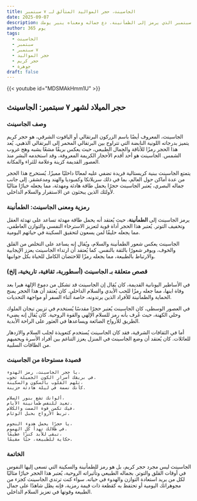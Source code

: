 ```yaml
---
title: الجاسينث، حجر المواليد المتألق لـ ٧ سبتمبر
date: 2025-09-07
description: اشعر بأهمية الجاسينث، حجر المواليد لـ ٧ سبتمبر الذي يرمز إلى الطمأنينة. دع جماله ومعناه ينير يومك.
author: 365 يوم
tags:
  - الجاسينث
  - سبتمبر
  - ٧ سبتمبر
  - حجر المواليد
  - حجر كريم
  - جوهرة
draft: false
---
```


{{< youtube id="MDSMAkHmm1U" >}}

## حجر الميلاد لشهر ٧ سبتمبر: الجاسينث

### وصف الجاسينث

الجاسينث، المعروف أيضًا باسم الزركون البرتقالي أو الياقوت الشرقي، هو حجر كريم يتميز بدرجاته اللونية النابضة التي تتراوح بين البرتقالي المحمر إلى البرتقالي الذهبي. يُعد هذا الحجر رمزًا للأناقة والجمال الطبيعي، حيث يعكس بريقًا مشعًا يشبه وهج غروب الشمس. الجاسينث هو أحد أقدم الأحجار الكريمة المعروفة، وقد استخدمه البشر منذ العصور القديمة كزينة وعلامة للثراء والمكانة.

يتمتع الجاسينث ببنية كريستالية فريدة تضفي عليه لمعانًا داخليًا مميزًا. يُستخرج هذا الحجر من عدة أماكن حول العالم، بما في ذلك سريلانكا وكمبوديا والهند ومدغشقر. إلى جانب جماله البصري، يُعتبر الجاسينث حجرًا يحمل طاقة هادئة ومهدئة، مما يجعله خيارًا مثاليًا لأولئك الذين يبحثون عن الاستقرار والسلام الداخلي.

### رمزية ومعنى الجاسينث: الطمأنينة

يرمز الجاسينث إلى **الطمأنينة**، حيث يُعتقد أنه يحمل طاقة مهدئة تساعد على تهدئة العقل وتخفيف التوتر. يُعتبر هذا الحجر أداة قوية لتعزيز الاسترخاء النفسي والتوازن العاطفي، مما يجعله حليفًا لمن يسعون لتحقيق السكينة في حياتهم اليومية.

الجاسينث يعكس شعور الطمأنينة والسلام، ويُقال إنه يساعد على التخلص من القلق والخوف، ويوفر شعورًا بالثقة بالنفس. كما يُعتقد أن ارتداء الجاسينث يعزز الإيجابية والارتباط بالطبيعة، مما يجعله رمزًا للاحتضان الكامل للحياة بكل جوانبها.

### قصص متعلقة بـ الجاسينث (أسطورية، ثقافية، تاريخية، إلخ)

في الأساطير اليونانية القديمة، كان يُقال إن الجاسينث قد تشكل من دموع الإلهة هيرا بعد وفاة ابنها، مما جعله رمزًا للحب الأبدي والسلام الداخلي. كان يُعتقد أن هذا الحجر يمنح الحماية والطمأنينة للأفراد الذين يرتدونه، خاصة أثناء السفر أو مواجهة التحديات.

في العصور الوسطى، كان الجاسينث يُعتبر حجرًا مقدسًا يُستخدم في تزيين تيجان الملوك وحلي الكهنة، حيث عُرف بأنه رمز للسلام الإلهي والقوة الروحية. كان يُقال إنه يضيء الطريق للأرواح الضائعة ويساعدها في العثور على الراحة الأبدية.

أما في الثقافات الشرقية، فقد كان الجاسينث يُستخدم كتعويذة لجلب السلام والازدهار للعائلات. كان يُعتقد أن وضع الجاسينث في المنزل يعزز التناغم بين أفراد الأسرة ويحميهم من الطاقات السلبية.

### قصيدة مستوحاة من الجاسينث

```
يا حجر الجاسينث، رمز الهدوء،  
في بريقك أسرار الكون الجميلة تجوب.  
تلهم القلوب بالسكون والسكينة،  
كأنك نسمة في ليلة هادئة حزينة.  

ألوانك تشع بنور السلام،  
تعيد للنفس طمأنينة الأيام.  
فيك تكمن قوة الصمت والكلام،  
تربط الأرواح بحبل الوئام.  

يا حجرًا يحمل هدوء النجوم،  
في ظلالك تهدأ كل الهموم.  
تبقى للأبد كنزًا عظيمًا،  
حكاية للطبيعة، حبًا مقيمًا.
```

### الخاتمة

الجاسينث ليس مجرد حجر كريم، بل هو رمز للطمأنينة والسكينة التي تسعى إليها النفوس في أوقات القلق والتوتر. بجماله الطبيعي وتأثيراته الروحية، يُعتبر هذا الحجر خيارًا مثاليًا لكل من يريد استعادة التوازن والهدوء في حياته. سواء كنت ترتدي الجاسينث كجزء من مجوهراتك اليومية أو تحتفظ به كقطعة ذات قيمة رمزية، فإنه يظل شاهدًا على جمال الطبيعة وقوتها في تعزيز السلام الداخلي.